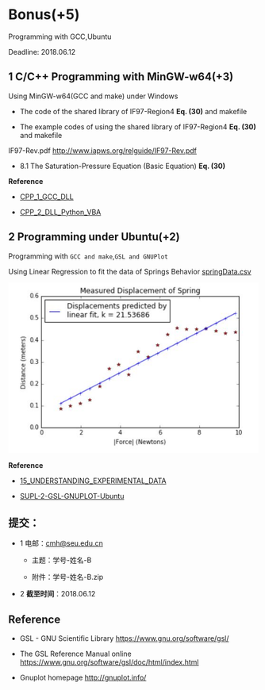 # Bonus(+5) 

Programming with GCC,Ubuntu

Deadline: 2018.06.12
 
## 1 C/C++ Programming with MinGW-w64(+3) 

Using MinGW-w64(GCC and make) under Windows

* The code of  the shared library of IF97-Region4 **Eq. (30)** and makefile

* The example codes of using the shared library of IF97-Region4 **Eq. (30)**  and makefile

IF97-Rev.pdf  http://www.iapws.org/relguide/IF97-Rev.pdf

 * 8.1 The Saturation-Pressure Equation (Basic Equation)  **Eq. (30)**

**Reference**

* [CPP_1_GCC_DLL](http://nbviewer.ipython.org/github/PySEE/home/tree/S2018/notebook/CPP_1_GCC_DLL.ipynb)

* [CPP_2_DLL_Python_VBA](http://nbviewer.ipython.org/github/PySEE/home/tree/S2018/notebook/CPP_2_DLL_Python_VBA.ipynb)

## 2 Programming under Ubuntu(+2)   

Programming with `GCC and make`,`GSL and GNUPlot` 

Using Linear Regression to fit the data of Springs Behavior [springData.csv](springData.csv)

![Linear Regression of Springs Behavior](spring.jpg)

**Reference**

* [15_UNDERSTANDING_EXPERIMENTAL_DATA](http://nbviewer.ipython.org/github/PySEE/home/tree/S2018/notebook/15_UNDERSTANDING_EXPERIMENTAL_DATA.ipynb)

* [SUPL-2-GSL-GNUPLOT-Ubuntu](http://nbviewer.ipython.org/github/PySEE/home/tree/S2018/notebook/SUPL-2-GSL-GNUPLOT-Ubuntu.ipynb)

## 提交：

* 1 电邮：cmh@seu.edu.cn

   * 主题：学号-姓名-B
  
   * 附件：学号-姓名-B.zip

* 2 **截至时间**：2018.06.12

## Reference

* GSL - GNU Scientific Library https://www.gnu.org/software/gsl/

* The GSL Reference Manual online https://www.gnu.org/software/gsl/doc/html/index.html

* Gnuplot homepage http://gnuplot.info/
